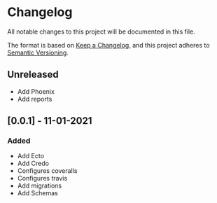 # Changelog

All notable changes to this project will be documented in this file.

The format is based on [Keep a Changelog](https://keepachangelog.com/en/1.0.0/),
and this project adheres to [Semantic Versioning](https://semver.org/spec/v2.0.0.html).

## Unreleased

- Add Phoenix
- Add reports

## [0.0.1] - 11-01-2021

### Added

- Add Ecto
- Add Credo
- Configures coveralls
- Configures travis
- Add migrations
- Add Schemas
